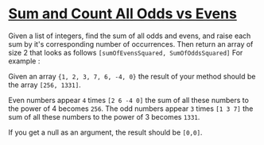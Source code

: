 # [Sum and Count All Odds vs Evens](https://www.codewars.com/kata/sum-and-count-all-odds-vs-evens "https://www.codewars.com/kata/5c43909243456646dd854a63")

Given a list of integers, find the sum of all odds and evens, and raise each sum by it's corresponding number of occurrences. Then return an array of size 2 that looks as follows `[sumOfEvensSquared, SumOfOddsSquared]` For example :

Given an array `{1, 2, 3, 7, 6, -4, 0}` the result of your method should be the array `[256, 1331]`.

Even numbers appear `4` times `[2 6 -4 0]` the sum of all these numbers to the power of 4 becomes `256`. The odd numbers appear `3` times `[1 3 7]` the sum of all these numbers to the power of 3 becomes `1331`.

If you get a null as an argument, the result should be `[0,0]`.